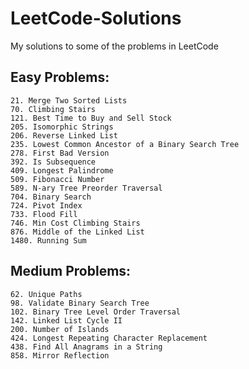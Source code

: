 # LeetCode-Solutions
My solutions to some of the problems in LeetCode

## Easy Problems:
    21. Merge Two Sorted Lists
    70. Climbing Stairs
    121. Best Time to Buy and Sell Stock
    205. Isomorphic Strings
    206. Reverse Linked List
    235. Lowest Common Ancestor of a Binary Search Tree
    278. First Bad Version
    392. Is Subsequence
    409. Longest Palindrome
    509. Fibonacci Number
    589. N-ary Tree Preorder Traversal
    704. Binary Search
    724. Pivot Index
    733. Flood Fill
    746. Min Cost Climbing Stairs
    876. Middle of the Linked List
    1480. Running Sum

## Medium Problems:
    62. Unique Paths
    98. Validate Binary Search Tree
    102. Binary Tree Level Order Traversal 
    142. Linked List Cycle II
    200. Number of Islands
    424. Longest Repeating Character Replacement
    438. Find All Anagrams in a String 
    858. Mirror Reflection